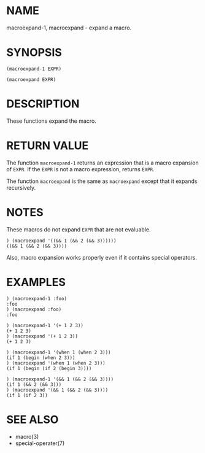 # NAME
macroexpand-1, macroexpand - expand a macro.

# SYNOPSIS

    (macroexpand-1 EXPR)
    
    (macroexpand EXPR)

# DESCRIPTION
These functions expand the macro.

# RETURN VALUE
The function `macroexpand-1` returns an expression that is a macro expansion of `EXPR`. If the `EXPR` is not a macro expression, returns `EXPR`.

The function `macroexpand` is the same as `macroexpand` except that it expands recursively. 

# NOTES
These macros do not expand `EXPR` that are not evaluable.

    ) (macroexpand '((&& 1 (&& 2 (&& 3))))))
    ((&& 1 (&& 2 (&& 3))))

Also, macro expansion works properly even if it contains special operators.

# EXAMPLES

    ) (macroexpand-1 :foo)
    :foo
    ) (macroexpand :foo)
    :foo

    ) (macroexpand-1 '(+ 1 2 3))
    (+ 1 2 3)
    ) (macroexpand '(+ 1 2 3))
    (+ 1 2 3)

    ) (macroexpand-1 '(when 1 (when 2 3)))
    (if 1 (begin (when 2 3)))
    ) (macroexpand '(when 1 (when 2 3)))
    (if 1 (begin (if 2 (begin 3))))

    ) (macroexpand-1 '(&& 1 (&& 2 (&& 3))))
    (if 1 (&& 2 (&& 3)))
    ) (macroexpand '(&& 1 (&& 2 (&& 3))))
    (if 1 (if 2 3))

# SEE ALSO
- macro(3)
- special-operater(7)
